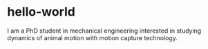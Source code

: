 # hello-world
I am a PhD student in mechanical engineering interested in studying dynamics of animal motion with motion capture technology.

